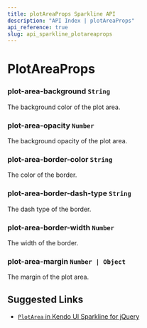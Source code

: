 ```yaml
---
title: plotAreaProps Sparkline API
description: "API Index | plotAreaProps"
api_reference: true
slug: api_sparkline_plotareaprops
---
```


# PlotAreaProps

### plot-area-background `String`

The background color of the plot area.

### plot-area-opacity `Number`

The background opacity of the plot area.

### plot-area-border-color `String`

The color of the border.

### plot-area-border-dash-type `String`

The dash type of the border.

### plot-area-border-width `Number`

The width of the border.

### plot-area-margin `Number | Object`

The margin of the plot area.

## Suggested Links

 * [`PlotArea` in Kendo UI Sparkline for jQuery](https://docs.telerik.com/kendo-ui/api/javascript/dataviz/ui/sparkline/configuration/plotarea)
